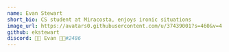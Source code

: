 ```yaml
---
name: Evan Stewart
short_bio: CS student at Miracosta, enjoys ironic situations
image_url: https://avatars0.githubusercontent.com/u/37439001?s=460&v=4
github: ekstewart
discord: 🎃👻 Evan 👻🎃#2486
---
```

